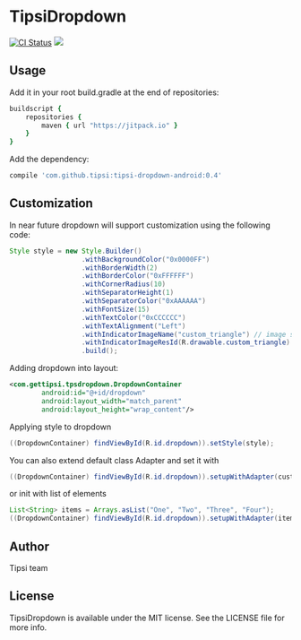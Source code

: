# TipsiDropdown

[![CI Status](https://img.shields.io/travis/tipsi/tipsi-dropdown-ios.svg?style=flat)](https://travis-ci.org/tipsi/tipsi-dropdown-android)
[![](https://jitpack.io/v/tipsi/tipsi-dropdown-android.svg)](https://jitpack.io/#tipsi/tipsi-dropdown-android)

## Usage
Add it in your root build.gradle at the end of repositories:
```ruby
buildscript {
    repositories {
        maven { url "https://jitpack.io" }
    }
}
```
Add the dependency:

```ruby
compile 'com.github.tipsi:tipsi-dropdown-android:0.4'
```

## Customization
In near future dropdown will support customization using the following code:

```java
Style style = new Style.Builder()
                  .withBackgroundColor("0x0000FF")
                  .withBorderWidth(2)
                  .withBorderColor("0xFFFFFF")
                  .withCornerRadius(10)
                  .withSeparatorHeight(1)
                  .withSeparatorColor("0xAAAAAA")
                  .withFontSize(15)
                  .withTextColor("0xCCCCCC")
                  .withTextAlignment("Left")
                  .withIndicatorImageName("custom_triangle") // image should be located in drawable
                  .withIndicatorImageResId(R.drawable.custom_triangle) // or via resource id
                  .build();
```

Adding dropdown into layout:
```xml
<com.gettipsi.tpsdropdown.DropdownContainer
        android:id="@+id/dropdown"
        android:layout_width="match_parent"
        android:layout_height="wrap_content"/>
```

Applying style to dropdown
```java
((DropdownContainer) findViewById(R.id.dropdown)).setStyle(style);
```

You can also extend default class Adapter and set it with

```java
((DropdownContainer) findViewById(R.id.dropdown)).setupWithAdapter(customAdapter);
```

or init with list of elements
```java
List<String> items = Arrays.asList("One", "Two", "Three", "Four");
((DropdownContainer) findViewById(R.id.dropdown)).setupWithAdapter(items);
```

## Author

Tipsi team

## License

TipsiDropdown is available under the MIT license. See the LICENSE file for more info.
